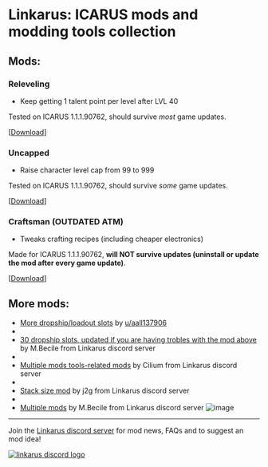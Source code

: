 # Linkarus: ICARUS mods and modding tools collection

## Mods:
### Releveling
- Keep getting 1 talent point per level after LVL 40

Tested on ICARUS 1.1.1.90762, should survive *most* game updates.

\[[Download](https://github.com/wafflecomposite/linkarus/releases/tag/releveling_1.1.1.90444_v2)\]

### Uncapped
- Raise character level cap from 99 to 999

Tested on ICARUS 1.1.1.90762, should survive *some* game updates.

\[[Download](https://github.com/wafflecomposite/linkarus/releases/tag/uncapped_1.1.1.90444_v1)\]

### Craftsman (OUTDATED ATM)
- Tweaks crafting recipes (including cheaper electronics)

Made for ICARUS 1.1.1.90762, **will NOT survive updates (uninstall or update the mod after every game update)**.

\[[Download](https://github.com/wafflecomposite/linkarus/releases/tag/craftsman_V1_build1.1.1.90762)\]

## More mods:
- [More dropship/loadout slots](https://www.reddit.com/r/ICARUS/comments/sgvkf1/modmore_dropshiploadout_slots_203034/) by [u/aall137906](https://www.reddit.com/user/aall137906/)
- 
- [30 dropship slots, updated if you are having trobles with the mod above](https://drive.google.com/file/d/1Tgn8jUpMU0EeNk8dvtyVj6ID1hu8BqQt/view?usp=sharing) by M.Becile from Linkarus discord server
- 
- [Multiple mods tools-related mods](https://github.com/Cilium117/Icarus) by Cilium from Linkarus discord server
- 
- [Stack size mod](https://www.reddit.com/r/ICARUS/comments/sm2p6u/mod_stack_size_increase/) by j2g from Linkarus discord server
- 
- [Multiple mods](https://drive.google.com/file/d/1uCTewGq19o-u4Q2roJoDKrc0zcBd0M4f/view?usp=sharing) by M.Becile from Linkarus discord server
![image](https://user-images.githubusercontent.com/28294714/153935416-a5c6faad-78fb-4caa-824d-032d5b8d8aac.png)

---

Join the [Linkarus discord server](https://discord.gg/2UrWDXjxUk) for mod news, FAQs and to suggest an mod idea!

[![linkarus discord logo](https://user-images.githubusercontent.com/28294714/151571458-77d5f06f-5c20-4733-b40a-6916f352d44b.png)](https://discord.gg/2UrWDXjxUk)
